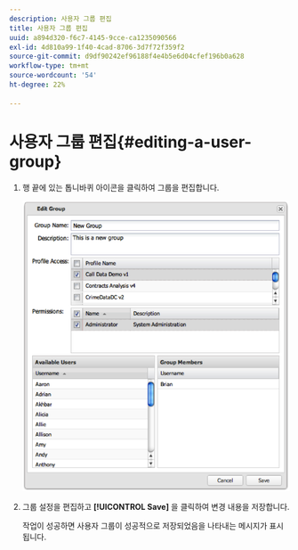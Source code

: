 ```yaml
---
description: 사용자 그룹 편집
title: 사용자 그룹 편집
uuid: a894d320-f6c7-4145-9cce-ca1235090566
exl-id: 4d810a99-1f40-4cad-8706-3d7f72f359f2
source-git-commit: d9df90242ef96188f4e4b5e6d04cfef196b0a628
workflow-type: tm+mt
source-wordcount: '54'
ht-degree: 22%

---
```


# 사용자 그룹 편집{#editing-a-user-group}

1. 행 끝에 있는 톱니바퀴 아이콘을 클릭하여 그룹을 편집합니다.

   ![](assets/edit_user_group.png)

1. 그룹 설정을 편집하고 **[!UICONTROL Save]** 을 클릭하여 변경 내용을 저장합니다.

   작업이 성공하면 사용자 그룹이 성공적으로 저장되었음을 나타내는 메시지가 표시됩니다.
